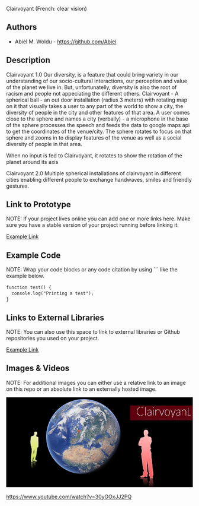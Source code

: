 Clairvoyant (French: clear vision)

## Authors
- Abiel M. Woldu - https://github.com/Abiel

## Description
Clairvoyant 1.0
Our diversity, is a feature that could bring variety in our understanding of our socio-cultural interactions, our perception and value of the planet we live in. But, unfortunatelly, diversity is also the root of racism and people not appeciating the different others.
Clairvoyant - A spherical ball - an out door installation (radius 3 meters) with rotating map on it that visually takes a user to any part of the world to show a city, the diversity of people in the city and other features of that area.
A user comes close to the sphere and names a city (verbally) - a microphone in the base of the sphere processes the speech and feeds the data to google maps api to get the coordinates of the venue/city. The sphere rotates to focus on that sphere and zooms in to display features of the venue as well as a social diversity of people in that area.

When no input is fed to Clairvoyant, it rotates to show the rotation of the planet around its axis

Clairvoyant 2.0 
Multiple spherical installations of clairvoyant in different cities enabling different people to exchange handwaves, smiles and friendly gestures.

## Link to Prototype
NOTE: If your project lives online you can add one or more links here. Make sure you have a stable version of your project running before linking it.

[Example Link](http://www.google.com "Example Link")

## Example Code
NOTE: Wrap your code blocks or any code citation by using ``` like the example below.
```
function test() {
  console.log("Printing a test");
}
```
## Links to External Libraries
 NOTE: You can also use this space to link to external libraries or Github repositories you used on your project.

[Example Link](http://www.google.com "Example Link")

## Images & Videos
NOTE: For additional images you can either use a relative link to an image on this repo or an absolute link to an externally hosted image.

![Example Image](project_images/cover.jpg?raw=true "Example Image")

https://www.youtube.com/watch?v=30yGOxJJ2PQ
